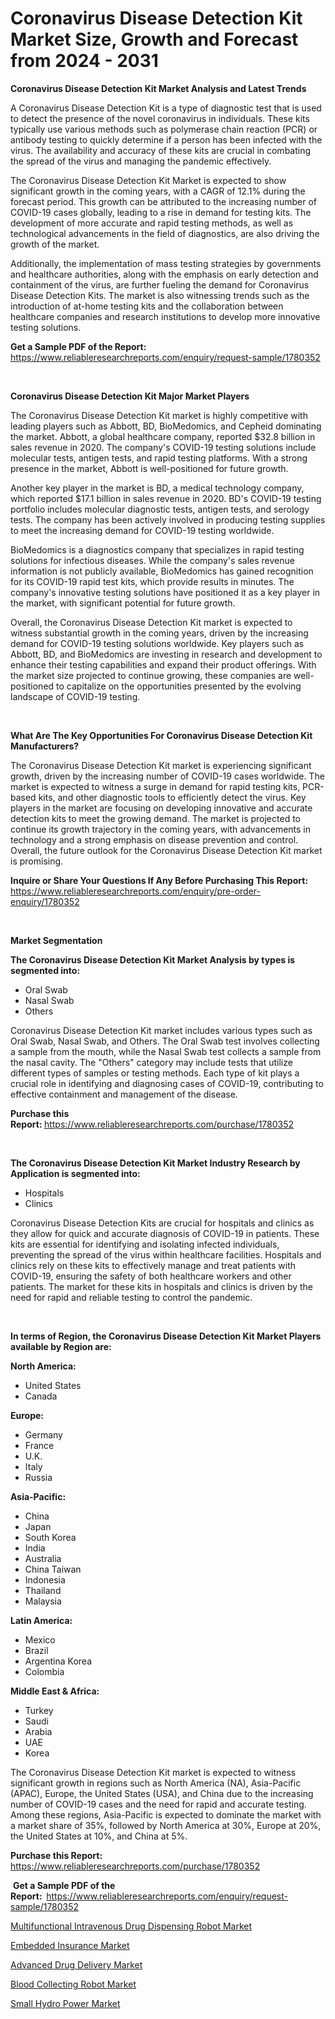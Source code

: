 <p><h1>Coronavirus Disease Detection Kit Market Size, Growth and Forecast from 2024 - 2031</h1></p><p><strong>Coronavirus Disease Detection Kit Market Analysis and Latest Trends</strong></p>
<p><p>A Coronavirus Disease Detection Kit is a type of diagnostic test that is used to detect the presence of the novel coronavirus in individuals. These kits typically use various methods such as polymerase chain reaction (PCR) or antibody testing to quickly determine if a person has been infected with the virus. The availability and accuracy of these kits are crucial in combating the spread of the virus and managing the pandemic effectively.</p><p>The Coronavirus Disease Detection Kit Market is expected to show significant growth in the coming years, with a CAGR of 12.1% during the forecast period. This growth can be attributed to the increasing number of COVID-19 cases globally, leading to a rise in demand for testing kits. The development of more accurate and rapid testing methods, as well as technological advancements in the field of diagnostics, are also driving the growth of the market.</p><p>Additionally, the implementation of mass testing strategies by governments and healthcare authorities, along with the emphasis on early detection and containment of the virus, are further fueling the demand for Coronavirus Disease Detection Kits. The market is also witnessing trends such as the introduction of at-home testing kits and the collaboration between healthcare companies and research institutions to develop more innovative testing solutions.</p></p>
<p><strong>Get a Sample PDF of the Report:&nbsp;</strong> <a href="https://www.reliableresearchreports.com/enquiry/request-sample/1780352">https://www.reliableresearchreports.com/enquiry/request-sample/1780352</a></p>
<p>&nbsp;</p>
<p><strong>Coronavirus Disease Detection Kit Major Market Players</strong></p>
<p><p>The Coronavirus Disease Detection Kit market is highly competitive with leading players such as Abbott, BD, BioMedomics, and Cepheid dominating the market. Abbott, a global healthcare company, reported $32.8 billion in sales revenue in 2020. The company's COVID-19 testing solutions include molecular tests, antigen tests, and rapid testing platforms. With a strong presence in the market, Abbott is well-positioned for future growth.</p><p>Another key player in the market is BD, a medical technology company, which reported $17.1 billion in sales revenue in 2020. BD's COVID-19 testing portfolio includes molecular diagnostic tests, antigen tests, and serology tests. The company has been actively involved in producing testing supplies to meet the increasing demand for COVID-19 testing worldwide.</p><p>BioMedomics is a diagnostics company that specializes in rapid testing solutions for infectious diseases. While the company's sales revenue information is not publicly available, BioMedomics has gained recognition for its COVID-19 rapid test kits, which provide results in minutes. The company's innovative testing solutions have positioned it as a key player in the market, with significant potential for future growth.</p><p>Overall, the Coronavirus Disease Detection Kit market is expected to witness substantial growth in the coming years, driven by the increasing demand for COVID-19 testing solutions worldwide. Key players such as Abbott, BD, and BioMedomics are investing in research and development to enhance their testing capabilities and expand their product offerings. With the market size projected to continue growing, these companies are well-positioned to capitalize on the opportunities presented by the evolving landscape of COVID-19 testing.</p></p>
<p>&nbsp;</p>
<p><strong>What Are The Key Opportunities For Coronavirus Disease Detection Kit Manufacturers?</strong></p>
<p><p>The Coronavirus Disease Detection Kit market is experiencing significant growth, driven by the increasing number of COVID-19 cases worldwide. The market is expected to witness a surge in demand for rapid testing kits, PCR-based kits, and other diagnostic tools to efficiently detect the virus. Key players in the market are focusing on developing innovative and accurate detection kits to meet the growing demand. The market is projected to continue its growth trajectory in the coming years, with advancements in technology and a strong emphasis on disease prevention and control. Overall, the future outlook for the Coronavirus Disease Detection Kit market is promising.</p></p>
<p><strong>Inquire or Share Your Questions If Any Before Purchasing This Report:</strong> <a href="https://www.reliableresearchreports.com/enquiry/pre-order-enquiry/1780352">https://www.reliableresearchreports.com/enquiry/pre-order-enquiry/1780352</a></p>
<p>&nbsp;</p>
<p><strong>Market Segmentation</strong></p>
<p><strong>The Coronavirus Disease Detection Kit Market Analysis by types is segmented into:</strong></p>
<p><ul><li>Oral Swab</li><li>Nasal Swab</li><li>Others</li></ul></p>
<p><p>Coronavirus Disease Detection Kit market includes various types such as Oral Swab, Nasal Swab, and Others. The Oral Swab test involves collecting a sample from the mouth, while the Nasal Swab test collects a sample from the nasal cavity. The "Others" category may include tests that utilize different types of samples or testing methods. Each type of kit plays a crucial role in identifying and diagnosing cases of COVID-19, contributing to effective containment and management of the disease.</p></p>
<p><strong>Purchase this Report:&nbsp;</strong><a href="https://www.reliableresearchreports.com/purchase/1780352">https://www.reliableresearchreports.com/purchase/1780352</a></p>
<p>&nbsp;</p>
<p><strong>The Coronavirus Disease Detection Kit Market Industry Research by Application is segmented into:</strong></p>
<p><ul><li>Hospitals</li><li>Clinics</li></ul></p>
<p><p>Coronavirus Disease Detection Kits are crucial for hospitals and clinics as they allow for quick and accurate diagnosis of COVID-19 in patients. These kits are essential for identifying and isolating infected individuals, preventing the spread of the virus within healthcare facilities. Hospitals and clinics rely on these kits to effectively manage and treat patients with COVID-19, ensuring the safety of both healthcare workers and other patients. The market for these kits in hospitals and clinics is driven by the need for rapid and reliable testing to control the pandemic.</p></p>
<p>&nbsp;</p>
<p><strong>In terms of Region, the Coronavirus Disease Detection Kit Market Players available by Region are:</strong></p>
<p>
    <p> <strong> North America: </strong>
        <ul>
            <li>United States</li>
            <li>Canada</li>
        </ul>
        </p> 
    <p> <strong> Europe: </strong>
        <ul>
            <li>Germany</li>
            <li>France</li>
            <li>U.K.</li>
            <li>Italy</li>
            <li>Russia</li>
        </ul>
        </p> 
    <p> <strong> Asia-Pacific: </strong>
        <ul>
            <li>China</li>
            <li>Japan</li>
            <li>South Korea</li>
            <li>India</li>
            <li>Australia</li>
            <li>China Taiwan</li>
            <li>Indonesia</li>
            <li>Thailand</li>
            <li>Malaysia</li>
        </ul>
        </p> 
    <p> <strong> Latin America: </strong>
        <ul>
            <li>Mexico</li>
            <li>Brazil</li>
            <li>Argentina Korea</li>
            <li>Colombia</li>
        </ul>
        </p> 
    <p> <strong> Middle East & Africa: </strong>
        <ul>
            <li>Turkey</li>
            <li>Saudi</li>
            <li>Arabia</li>
            <li>UAE</li>
            <li>Korea</li>
        </ul>
    </p>
    </p>
<p><p>The Coronavirus Disease Detection Kit market is expected to witness significant growth in regions such as North America (NA), Asia-Pacific (APAC), Europe, the United States (USA), and China due to the increasing number of COVID-19 cases and the need for rapid and accurate testing. Among these regions, Asia-Pacific is expected to dominate the market with a market share of 35%, followed by North America at 30%, Europe at 20%, the United States at 10%, and China at 5%.</p></p>
<p><strong>Purchase this Report: </strong><a href="https://www.reliableresearchreports.com/purchase/1780352">https://www.reliableresearchreports.com/purchase/1780352</a></p>
<p>&nbsp;<strong>Get a Sample PDF of the Report:&nbsp;&nbsp;</strong><a href="https://www.reliableresearchreports.com/enquiry/request-sample/1780352">https://www.reliableresearchreports.com/enquiry/request-sample/1780352</a></p>
<p><strong></strong></p>
<p><p><a href="https://github.com/wwwkeltoum/Market-Research-Report-List-2/blob/main/multifunctional-intravenous-drug-dispensing-robot-market.md">Multifunctional Intravenous Drug Dispensing Robot Market</a></p><p><a href="https://medium.com/@alesiabrahimi58/embedded-insurance-market-insight-market-trends-growth-forecasted-from-2024-to-2031-00282fd649e4">Embedded Insurance Market</a></p><p><a href="https://medium.com/@kyliemorgan1913/advanced-drug-delivery-market-outlook-industry-overview-and-forecast-2024-to-2031-cbe5e9fff6a7">Advanced Drug Delivery Market</a></p><p><a href="https://github.com/gamblestampleyjenny50m5sl6/Market-Research-Report-List-1/blob/main/blood-collecting-robot-market.md">Blood Collecting Robot Market</a></p><p><a href="https://medium.com/@besaosmani1903/small-hydro-power-market-the-key-to-successful-business-strategy-forecast-till-2031-aad932c411ee">Small Hydro Power Market</a></p></p>